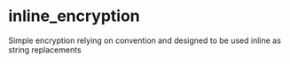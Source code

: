 inline_encryption
=================

Simple encryption relying on convention and designed to be used inline as string replacements 
